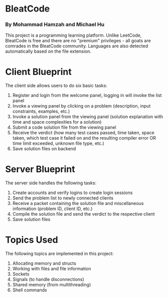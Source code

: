 # BleatCode
### By Mohammad Hamzah and Michael Hu

This project is a programming learning platform. Unlike LeetCode, BleatCode is free and there are no "premium" privileges - all goats are comrades in the BleatCode community. Languages are also detected automatically based on the file extension.

# Client Blueprint
The client side allows users to do six basic tasks:
1. Register and login from the welcome panel, logging in will invoke the list panel
2. Invoke a viewing panel by clicking on a problem (description, input constraints, examples, etc.)
3. Invoke a solution panel from the viewing panel (solution explanation with time and space complexities for a solution)
4. Submit a code solution file from the viewing panel
5. Receive the verdict (how many test cases passed, time taken, space taken, which test case it failed on and the resulting compiler error OR time limit exceeded, unknown file type, etc.)
6. Save solution files on backend

# Server Blueprint

The server side handles the following tasks:
1. Create accounts and verify logins to create login sessions
2. Send the problem list to newly connected clients
3. Receive a packet containing the solution file and miscellaneous information (problem ID, client ID, etc.)
4. Compile the solution file and send the verdict to the respective client
5. Save solution files

# Topics Used

The following topics are implemented in this project:
1. Allocating memory and structs
2. Working with files and file information
3. Sockets
4. Signals (to handle disconnections)
5. Shared memory (from multithreading)
6. Shell commands


